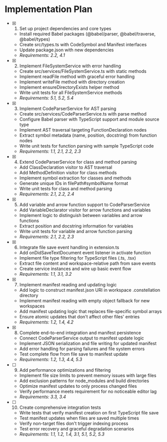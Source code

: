 # Implementation Plan

- [x] 1. Set up project dependencies and core types
  - Install required Babel packages (@babel/parser, @babel/traverse, @babel/types)
  - Create src/types.ts with CodeSymbol and Manifest interfaces
  - Update package.json with new dependencies
  - _Requirements: 2.2, 4.1_

- [x] 2. Implement FileSystemService with error handling
  - Create src/services/FileSystemService.ts with static methods
  - Implement readFile method with graceful error handling
  - Implement writeFile method with directory creation
  - Implement ensureDirectoryExists helper method
  - Write unit tests for all FileSystemService methods
  - _Requirements: 5.1, 5.2, 5.4_

- [x] 3. Implement CodeParserService for AST parsing
  - Create src/services/CodeParserService.ts with parse method
  - Configure Babel parser with TypeScript support and module source type
  - Implement AST traversal targeting FunctionDeclaration nodes
  - Extract symbol metadata (name, position, docstring) from function nodes
  - Write unit tests for function parsing with sample TypeScript code
  - _Requirements: 1.1, 2.1, 2.2, 2.3_

- [x] 4. Extend CodeParserService for class and method parsing
  - Add ClassDeclaration visitor to AST traversal
  - Add MethodDefinition visitor for class methods
  - Implement symbol extraction for classes and methods
  - Generate unique IDs in filePath#symbolName format
  - Write unit tests for class and method parsing
  - _Requirements: 2.1, 2.2, 2.4_

- [x] 5. Add variable and arrow function support to CodeParserService
  - Add VariableDeclarator visitor for arrow functions and variables
  - Implement logic to distinguish between variables and arrow functions
  - Extract position and docstring information for variables
  - Write unit tests for variable and arrow function parsing
  - _Requirements: 2.1, 2.2, 2.3_

- [x] 6. Integrate file save event handling in extension.ts
  - Add onDidSaveTextDocument event listener in activate function
  - Implement file type filtering for TypeScript files (.ts, .tsx)
  - Extract file content and workspace-relative path from save events
  - Create service instances and wire up basic event flow
  - _Requirements: 1.1, 3.1, 3.2_

- [x] 7. Implement manifest reading and updating logic
  - Add logic to construct manifest.json URI in workspace .constellation directory
  - Implement manifest reading with empty object fallback for new workspaces
  - Add manifest updating logic that replaces file-specific symbol arrays
  - Ensure atomic updates that don't affect other files' entries
  - _Requirements: 1.2, 1.4, 4.2_

- [x] 8. Complete end-to-end integration and manifest persistence
  - Connect CodeParserService output to manifest update logic
  - Implement JSON serialization and file writing for updated manifest
  - Add error handling for parsing failures and file system errors
  - Test complete flow from file save to manifest update
  - _Requirements: 1.2, 1.3, 4.4, 5.3_

- [ ] 9. Add performance optimizations and filtering
  - Implement file size limits to prevent memory issues with large files
  - Add exclusion patterns for node_modules and build directories
  - Optimize manifest updates to only process changed files
  - Verify performance meets requirement for no noticeable editor lag
  - _Requirements: 3.3, 3.4_

- [ ] 10. Create comprehensive integration tests
  - Write tests that verify manifest creation on first TypeScript file save
  - Test manifest updates when files are saved multiple times
  - Verify non-target files don't trigger indexing process
  - Test error recovery and graceful degradation scenarios
  - _Requirements: 1.1, 1.2, 1.4, 3.1, 5.1, 5.2, 5.3_